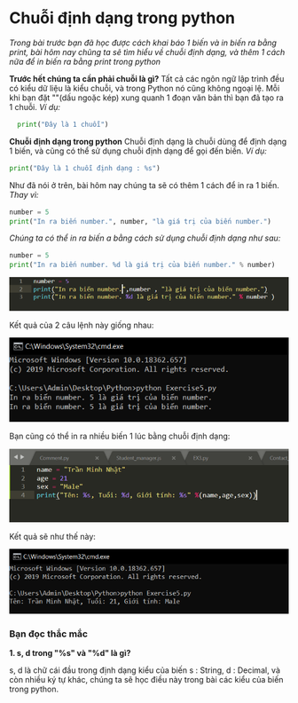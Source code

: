 # Chuỗi định dạng trong python #

*Trong bài trước bạn đã học được cách khai báo 1 biến và in biến ra bằng print, bài hôm nay chũng ta sẽ tìm hiểu về chuỗi định dạng, và thêm 1 cách nữa để in biến ra bằng print trong python*

**Trước hết chúng ta cần phải chuỗi là gì?**
Tất cả các ngôn ngữ lập trình đều có kiểu dữ liệu là kiểu chuỗi, và trong Python nó cũng không ngoại lệ. Mỗi khi bạn đặt ""(dấu ngoặc kép) xung quanh 1 đoạn văn bản thì bạn đã tạo ra 1 chuỗi.
*Ví dụ:*
```Python
  print("Đây là 1 chuỗi")
```

**Chuỗi định dạng trong python**
Chuỗi định dạng là chuỗi dùng để định dạng 1 biến, và cũng có thể sử dụng chuỗi định dạng để gọi đến biến.
*Ví dụ:*
```Python
print("Đây là 1 chuỗi định dạng : %s")
```
Như đã nói ở trên, bài hôm nay chúng ta sẽ có thêm 1 cách để in ra 1 biến.
*Thay vì:*
```Python
number = 5
print("In ra biến number.", number, "là giá trị của biến number.")
```
*Chúng ta có thể in ra biến a bằng cách sử dụng chuỗi định dạng như sau:*
```Python
number = 5
print("In ra biến number. %d là giá trị của biến number." % number)
```

![picture alt](./image/1.PNG)

Kết quả của 2 câu lệnh này giống nhau:

![picture alt](./image/2.PNG)

Bạn cũng có thể in ra nhiều biến 1 lúc bằng chuỗi định dạng:

![picture alt](./image/3.PNG)

Kết quả sẽ như thế này:

![picture alt](./image/4.PNG)

### Bạn đọc thắc mắc ###

**1. s, d trong "%s" và "%d" là gì?**

  s, d là chữ cái đầu trong định dạng kiểu của biến s : String, d : Decimal, và còn nhiều ký tự khác, chúng ta sẽ học điều này trong bài các kiểu của biến trong python.
